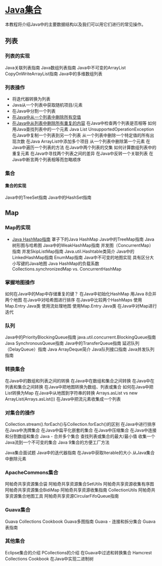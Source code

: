 # [Java集合](https://www.baeldung.com/java-collections)

本教程将介绍Java中的主要数据结构以及我们可以用它们进行的常见操作。

## 列表

### 列表的实现

Java关联列表指南
Java数组列表指南
Java中不可变的ArrayList
CopyOnWriteArrayList指南
Java中的多维数组列表

### 列表操作

- 将迭代器转换为列表
- Java从一个列表中获取随机项目/元素
- 在Java中分割一个列表
- [在Java中从一个列表中删除所有空值](/core-java-collections-list/README-zh.md#在java中删除列表中的所有空值)
- [在Java中从列表中删除所有重复的内容](//core-java-collections-list/README-zh.md#在java中从列表中删除所有重复的内容)
在Java中检查两个列表是否相等
如何用Java查找列表中的一个元素
Java List UnsupportedOperationException
在Java中复制一个列表到另一个列表
从一个列表中删除一个特定值的所有出现次数
在Java ArrayList中添加多个项目
从一个列表中删除第一个元素
在Java中遍历一个列表的方法
在Java中两个列表的交集
如何计算数组列表中的重复元素
在Java中寻找两个列表之间的差异
在Java中反转一个关联列表
在Java中断言两个列表相等而忽略顺序

### 集合

#### 集合的实现

Java中的TreeSet指南
Java中的HashSet指南

## Map

### Map的实现

- [Java HashMap指南](/core-java-collections-maps-2/README-zh.md#java-hashmap指南)
罩子下的Java HashMap
Java中的TreeMap指南
Java树形图与哈希图
Java中的WeakHashMap指南
并发图（ConcurrentMap）指南
并发SkipListMap指南
Java.util.Hashtable类简介
Java中的LinkedHashMap指南
EnumMap指南
Java中不可变的地图实现
具有区分大小写键的Java地图
Java HashMap的负载系数
Collections.synchronizedMap vs. ConcurrentHashMap

### 掌握地图操作

如何在Java中的Map中存储重复的键？
在Java中初始化HashMap
用Java 8合并两个地图
在Java中对哈希图进行排序
在Java中比较两个HashMaps
使用Map.Entry Java类
使用流处理地图
使用Map.Entry Java类
在Java中对Map进行迭代

### 队列

Java中的PriorityBlockingQueue指南
java.util.concurrent.BlockingQueue指南
Java SynchronousQueue指南
Java中的TransferQueue指南
延迟队列（DelayQueue）指南
Java ArrayDeque简介
Java队列接口指南
Java并发队列指南

### 转换集合

在Java中的数组和列表之间的转换
在Java中在数组和集合之间转换
在Java中在列表和集合之间转换
在Java中把地图转换为数组、列表或集合
如何在Java中把List转换为Map
在Java中从地图到字符串的转换
Arrays.asList vs new ArrayList(Arrays.asList())
在Java中把流元素收集成一个列表

### 对集合的操作

Collection.stream().forEach()与Collection.forEach()的区别
在Java中进行排序
在Java中洗牌集合
在Java中扁平化嵌套的集合
在Java中压缩集合
在Java中连接和分割数组和集合
Java - 合并多个集合
查找列表或集合的最大/最小值
收集一个Java流到一个不可变的集合
Java 9集合的方便工厂方法

Java集合面试题
Java中的迭代器指南
在Java中获取Iterable的大小
从Java集合中删除元素

### ApacheCommons集合

阿帕奇共享资源集合袋
阿帕奇共享资源集合SetUtils
阿帕奇共享资源收集有序图
阿帕奇共享资源集合BidiMap
阿帕奇共享资源收集指南 CollectionUtils
阿帕奇共享资源集合地图工具
阿帕奇共享资源CircularFifoQueue指南

### Guava集合

Guava Collections Cookbook
Guava多图指南
Guava - 连接和拆分集合
Guava表指南

### 其他集合

Eclipse集合的介绍
PCollections的介绍
在Guava中过滤和转换集合
Hamcrest Collections Cookbook
在Java中实现二进制树
